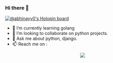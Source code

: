 ### Hi there 👋

[![@abhinayy0's Holopin board](https://holopin.me/abhinayy0)](https://holopin.io/@abhinayy0)

- 🌱 I’m currently learning golang
- 👯 I’m looking to collaborate on python projects.
- 💬 Ask me about python, django.
- 📫 Reach me on :  
<p align="center">
 <a href="https://linkedin.com/in/abhinayy0" target="_blank">
  <img src="https://img.shields.io/badge/LinkedIn-0077B5?style=for-the-badge&logo=linkedin&logoColor=white" /> 
  </a>
  </p>

